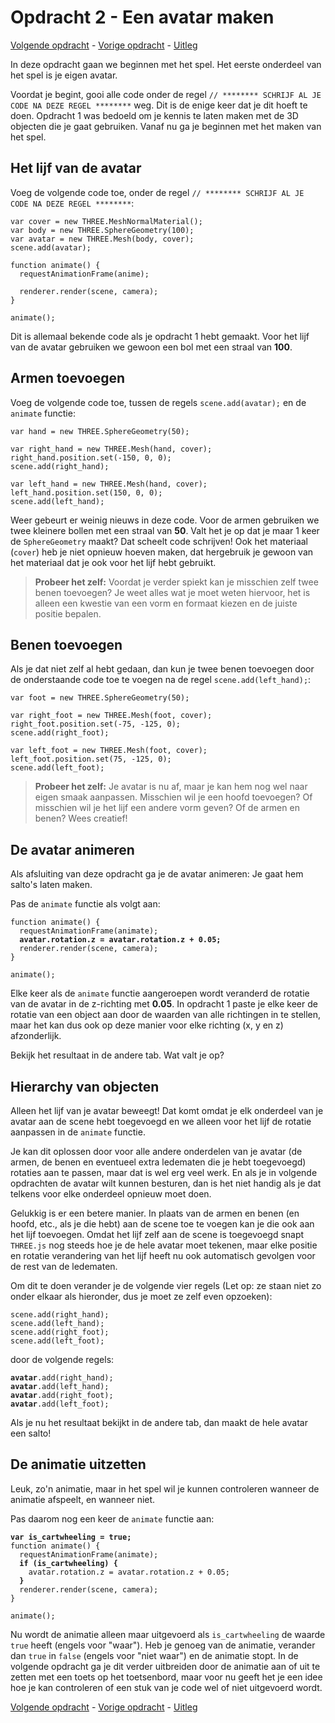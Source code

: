 # Opdracht 2 - Een avatar maken

[Volgende opdracht](opdracht3.md) - [Vorige opdracht](opdracht1.md) - [Uitleg](README.md)

In deze opdracht gaan we beginnen met het spel. Het eerste onderdeel van het spel is je eigen avatar.

Voordat je begint, gooi alle code onder de regel `// ******** SCHRIJF AL JE CODE NA DEZE REGEL ********` weg. Dit is de enige keer dat je dit hoeft te doen. Opdracht 1 was bedoeld om je kennis te laten maken met de 3D objecten die je gaat gebruiken. Vanaf nu ga je beginnen met het maken van het spel.

## Het lijf van de avatar

Voeg de volgende code toe, onder de regel `// ******** SCHRIJF AL JE CODE NA DEZE REGEL ********`:

```
var cover = new THREE.MeshNormalMaterial();
var body = new THREE.SphereGeometry(100);
var avatar = new THREE.Mesh(body, cover);
scene.add(avatar);

function animate() {
  requestAnimationFrame(anime);

  renderer.render(scene, camera);
}

animate();
```

Dit is allemaal bekende code als je opdracht 1 hebt gemaakt. Voor het lijf van de avatar gebruiken we gewoon een bol met een straal van **100**.

## Armen toevoegen

Voeg de volgende code toe, tussen de regels `scene.add(avatar);` en de `animate` functie:

```
var hand = new THREE.SphereGeometry(50);

var right_hand = new THREE.Mesh(hand, cover);
right_hand.position.set(-150, 0, 0);
scene.add(right_hand);

var left_hand = new THREE.Mesh(hand, cover);
left_hand.position.set(150, 0, 0);
scene.add(left_hand);
```

Weer gebeurt er weinig nieuws in deze code. Voor de armen gebruiken we twee kleinere bollen met een straal van **50**. Valt het je op dat je maar 1 keer de `SphereGeometry` maakt? Dat scheelt code schrijven! Ook het materiaal (`cover`) heb je niet opnieuw hoeven maken, dat hergebruik je gewoon van het materiaal dat je ook voor het lijf hebt gebruikt.

> **Probeer het zelf:** Voordat je verder spiekt kan je misschien zelf twee benen toevoegen? Je weet alles wat je moet weten hiervoor, het is alleen een kwestie van een vorm en formaat kiezen en de juiste positie bepalen.

## Benen toevoegen

Als je dat niet zelf al hebt gedaan, dan kun je twee benen toevoegen door de onderstaande code toe te voegen na de regel `scene.add(left_hand);`:

```
var foot = new THREE.SphereGeometry(50);

var right_foot = new THREE.Mesh(foot, cover);
right_foot.position.set(-75, -125, 0);
scene.add(right_foot);

var left_foot = new THREE.Mesh(foot, cover);
left_foot.position.set(75, -125, 0);
scene.add(left_foot);
```

> **Probeer het zelf:** Je avatar is nu af, maar je kan hem nog wel naar eigen smaak aanpassen. Misschien wil je een hoofd toevoegen? Of misschien wil je het lijf een andere vorm geven? Of de armen en benen? Wees creatief!

## De avatar animeren

Als afsluiting van deze opdracht ga je de avatar animeren: Je gaat hem salto's laten maken. 

Pas de `animate` functie als volgt aan:

<pre><code>function animate() {
  requestAnimationFrame(animate);
  <b>avatar.rotation.z = avatar.rotation.z + 0.05;</b>
  renderer.render(scene, camera);
}

animate();</code></pre>

Elke keer als de `animate` functie aangeroepen wordt veranderd de rotatie van de avatar in de z-richting met **0.05**. In opdracht 1 paste je elke keer de rotatie van een object aan door de waarden van alle richtingen in te stellen, maar het kan dus ook op deze manier voor elke richting (x, y en z) afzonderlijk.

Bekijk het resultaat in de andere tab. Wat valt je op?

## Hierarchy van objecten

Alleen het lijf van je avatar beweegt! Dat komt omdat je elk onderdeel van je avatar aan de scene hebt toegevoegd en we alleen voor het lijf de rotatie aanpassen in de `animate` functie.

Je kan dit oplossen door voor alle andere onderdelen van je avatar (de armen, de benen en eventueel extra ledematen die je hebt toegevoegd) rotaties aan te passen, maar dat is wel erg veel werk. En als je in volgende opdrachten de avatar wilt kunnen besturen, dan is het niet handig als je dat telkens voor elke onderdeel opnieuw moet doen.

Gelukkig is er een betere manier. In plaats van de armen en benen (en hoofd, etc., als je die hebt) aan de scene toe te voegen kan je die ook aan het lijf toevoegen. Omdat het lijf zelf aan de scene is toegevoegd snapt `THREE.js` nog steeds hoe je de hele avatar moet tekenen, maar elke positie en rotatie verandering van het lijf heeft nu ook automatisch gevolgen voor de rest van de ledematen.

Om dit te doen verander je de volgende vier regels (Let op: ze staan niet zo onder elkaar als hieronder, dus je moet ze zelf even opzoeken):

```
scene.add(right_hand);
scene.add(left_hand);
scene.add(right_foot);
scene.add(left_foot);
```

door de volgende regels:

<pre><code><b>avatar</b>.add(right_hand);
<b>avatar</b>.add(left_hand);
<b>avatar</b>.add(right_foot);
<b>avatar</b>.add(left_foot);</code></pre>

Als je nu het resultaat bekijkt in de andere tab, dan maakt de hele avatar een salto!

## De animatie uitzetten

Leuk, zo'n animatie, maar in het spel wil je kunnen controleren wanneer de animatie afspeelt, en wanneer niet.

Pas daarom nog een keer de `animate` functie aan:

<pre><code><b>var is_cartwheeling = true;</b>
function animate() {
  requestAnimationFrame(animate);
  <b>if (is_cartwheeling) {</b>
    avatar.rotation.z = avatar.rotation.z + 0.05;
  <b>}</b>
  renderer.render(scene, camera);
}

animate();</code></pre>

Nu wordt de animatie alleen maar uitgevoerd als `is_cartwheeling` de waarde `true` heeft (engels voor "waar"). Heb je genoeg van de animatie, verander dan `true` in `false` (engels voor "niet waar") en de animatie stopt. In de volgende opdracht ga je dit verder uitbreiden door de animatie aan of uit te zetten met een toets op het toetsenbord, maar voor nu geeft het je een idee hoe je kan controleren of een stuk van je code wel of niet uitgevoerd wordt.

[Volgende opdracht](opdracht3.md) - [Vorige opdracht](opdracht1.md) - [Uitleg](README.md)
